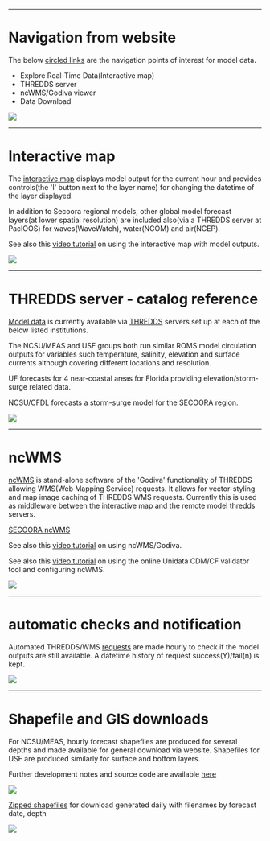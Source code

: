 


---

# Navigation from website #

The below [circled links](http://secoora.org) are the navigation points of interest for model data.

  * Explore Real-Time Data(Interactive map)
  * THREDDS server
  * ncWMS/Godiva viewer
  * Data Download

<img src='http://xenia.googlecode.com/files/model3.jpg' />


---

# Interactive map #

The [interactive map](http://secoora.org/maps) displays model output for the current hour and provides controls(the 'I' button next to the layer name) for changing the datetime of the layer displayed.

In addition to Secoora regional models, other global model forecast layers(at lower spatial resolution) are included also(via a THREDDS server at PacIOOS) for waves(WaveWatch), water(NCOM) and air(NCEP).

See also this [video tutorial](http://www.youtube.com/watch?v=N-eOz58mA-c) on using the interactive map with model outputs.

<img src='http://xenia.googlecode.com/files/model4.jpg' />


---

# THREDDS server - catalog reference #

[Model data](http://129.252.139.124/thredds/catalog_models.html) is currently available via [THREDDS](http://www.unidata.ucar.edu/projects/THREDDS/) servers set up at each of the below listed institutions.

The NCSU/MEAS and USF groups both run similar ROMS model circulation outputs for variables such temperature, salinity, elevation and surface currents although covering different locations and resolution.

UF forecasts for 4 near-coastal areas for Florida providing elevation/storm-surge related data.

NCSU/CFDL forecasts a storm-surge model for the SECOORA region.

<img src='http://xenia.googlecode.com/files/model5.jpg' />


---

# ncWMS #

[ncWMS](http://www.resc.rdg.ac.uk/trac/ncWMS/) is stand-alone software of the 'Godiva' functionality of THREDDS allowing WMS(Web Mapping Service) requests.  It allows for vector-styling and map image caching of THREDDS WMS requests.  Currently this is used as middleware between the interactive map and the remote model thredds servers.

[SECOORA ncWMS](http://129.252.139.124/ncWMS/godiva2.html)

See also this [video tutorial](http://www.youtube.com/watch?v=S5Dkp8PG0nM) on using ncWMS/Godiva.

See also this [video tutorial](http://www.youtube.com/watch?v=_nNpRwtFHX4) on using the online Unidata CDM/CF validator tool and configuring ncWMS.

<img src='http://xenia.googlecode.com/files/model6.jpg' />


---

# automatic checks and notification #

Automated THREDDS/WMS [requests](http://neptune.baruch.sc.edu/xenia/misc/link_check.html) are made hourly to check if the model outputs are still available.  A datetime history of request success(Y)/fail(n) is kept.

<img src='http://xenia.googlecode.com/files/model7.jpg' />


---

# Shapefile and GIS downloads #

For NCSU/MEAS, hourly forecast shapefiles are produced for several depths and made available for general download via website.  Shapefiles for USF are produced similarly for surface and bottom layers.

Further development notes and source code are available [here](http://code.google.com/p/xenia/wiki/ROMSprocessing)

<img src='http://xenia.googlecode.com/files/model1.jpg' />

[Zipped shapefiles](http://neptune.baruch.sc.edu/xenia/model_shapefiles/) for download generated daily with filenames by forecast date, depth

<img src='http://xenia.googlecode.com/files/model2.jpg' />
